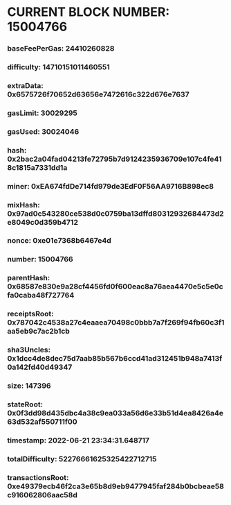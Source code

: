 # CURRENT BLOCK NUMBER: 15004766

### baseFeePerGas: 24410260828
### difficulty: 14710151011460551
### extraData: 0x6575726f70652d63656e7472616c322d676e7637
### gasLimit: 30029295
### gasUsed: 30024046
### hash: 0x2bac2a04fad04213fe72795b7d9124235936709e107c4fe418c1815a7331dd1a
### miner: 0xEA674fdDe714fd979de3EdF0F56AA9716B898ec8
### mixHash: 0x97ad0c543280ce538d0c0759ba13dffd80312932684473d2e8049c0d359b4712
### nonce: 0xe01e7368b6467e4d
### number: 15004766
### parentHash: 0x68587e830e9a28cf4456fd0f600eac8a76aea4470e5c5e0cfa0caba48f727764
### receiptsRoot: 0x787042c4538a27c4eaaea70498c0bbb7a7f269f94fb60c3f1aa5eb9c7ac2b1cb
### sha3Uncles: 0x1dcc4de8dec75d7aab85b567b6ccd41ad312451b948a7413f0a142fd40d49347
### size: 147396
### stateRoot: 0x0f3dd98d435dbc4a38c9ea033a56d6e33b51d4ea8426a4e63d532af550711f00
### timestamp: 2022-06-21 23:34:31.648717
### totalDifficulty: 52276661625325422712715
### transactionsRoot: 0xe49379ecb46f2ca3e65b8d9eb9477945faf284b0bcbeae58c916062806aac58d
